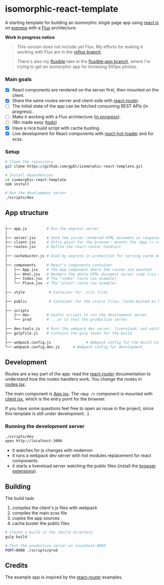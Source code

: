 # isomorphic-react-template

A starting template for building an isomorphic single page app using [react.js](http://www.reactjs.org) on [express](http://www.expressjs.com) with a [Flux](http://facebook.github.io/flux/) architecture.

**Work in progress notice**

> This version does not include yet Flux. My efforts for making it working with Flux are in the [reflux branch](https://github.com/gpbl/isomorphic-react-template/tree/reflux).

> There's also my [fluxible](https://github.com/yahoo/fluxible) take in the [fluxible-app branch](https://github.com/gpbl/isomorphic-react-template/tree/fluxible-app), where I'm trying to get an isomorphic app for browsing 500px photos.

### Main goals 

- [x] React components are rendered on the server first, then mounted on the client.
- [x] Share the same routes server and client-side with [react-router](https://github.com/rackt/react-router).
- [ ] The initial state of the app can be fetched consuming REST APIs (in progress).
- [ ] Make it working with a Flux architecture ([in progress](https://github.com/gpbl/isomorphic-react-template/issues/4)).
- [ ] i18n made easy  ([todo](https://github.com/gpbl/isomorphic-react-template/issues/2))
- [x] Have a nice build script with cache busting.
- [x] Live development for React components with [react-hot-loader](https://github.com/gaearon/react-hot-loader) and for scss.

### Setup

```bash
# Clone the repository
git clone https://github.com/gpbl/isomorphic-react-template.git

# Install dependencies
cd isomorphic-react-template
npm install

# Run the development server
./scripts/dev
```

## App structure

```bash
.
├── app.js         # Run the express server
│
├── server.jsx     # Send the server-rendered HTML document as response
├── client.jsx     # Entry point for the browser: mounts the <App /> component on document.body.
├── routes.jsx     # Define the react-router handlers 
│
├── cachebuster.js # Used by express in production for serving cache-busted URLs
│ 
├── components     # React's components container
│   ├── App.jsx    # The App component where the routes are mounted
│   ├── Html.jsx   # Renders the whole HTML document server side (via server.jsx)
│   ├── Index.jsx  # The "index" route (as example)
│   └── Place.jsx  # The "place" route (as example) 
│
├── style           # Container for .scss files
│
├── public          # Container for the static files. Cache-busted on build.
│
├── scripts
│   ├── dev        # Useful scripts to run the development server
│   └── prod       # ...or to test the production server
│
├── dev-tools.js   # Runs the webpack dev server, livereload, and watches for .scss changes
├── gulpfile.js    # Contains the gulp tasks for the build
│
├── webpack.config.js    			 # Webpack config for the build task
└── webpack.config.dev.js      # Webpack config for development

```

## Development 

Routes are a key part of the app: read the [react-router](https://github.com/rackt/react-router) documentation to understand how the routes handlers work. You change the routes in [routes.jsx](routes.jsx).

The main component is [App.jsx](components/App.jsx). The `<App />` component is mounted with [client.jsx](client.jsx), which is the entry point for the browser.

If you have some questions feel free to open an issue in the project, since this template is still under development. :)

### Running the development server

```bash
./scripts/dev
open http://localhost:3000
```

* it watches for js changes with nodemon
* it runs a webpack dev server with hot modules replacement for react components
* it starts a livereload server watching the public files (install the [browser extensions](http://feedback.livereload.com/knowledgebase/articles/86242-how-do-i-install-and-use-the-browser-extensions)).

## Building

The build task:

1. compiles the client's js files with webpack
2. compiles the main.scss file
2. copies the app sources
3. cache buster the public files

```bash
# Create a build in the /build directory
gulp build

# Test the production server on localhost:8080
PORT=8080 ./scripts/prod
```

## Credits

The example app is inspired by the [react-router](https://github.com/rackt/react-router) examples.
